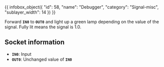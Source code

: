 {{ infobox_object({
	"id": 58,
	"name": "Debugger",
	"category": "Signal-misc",
	"sublayer_width": 14
}) }}

Forward **`IN0`** to **`OUT0`** and light up a green lamp depending on the value of the signal. Fully lit means the signal is 1.0.

## Socket information
- **`IN0`**: Input
- **`OUT0`**: Unchanged value of **`IN0`**
